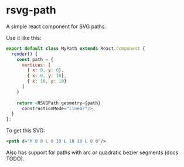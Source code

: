 # rsvg-path

A simple react component for SVG paths.

Use it like this:

```javascript
export default class MyPath extends React.Component {
  render() {
    const path = {
      vertices: [
        { x: 0, y: 0},
        { x: 0, y: 10},
        { x: 10, y: 10}
      ]
    }
    
    return <RSVGPath geometry={path}
      constructionMode="linear"/>;
  }
};
```

To get this SVG:

```svg
<path d="M 0 0 L 0 10 L 10 10 L 0 0"/>
```

Also has support for paths with arc or quadratic bezier segments (docs TODO).
